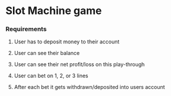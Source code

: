 # Slot Machine game

### Requirements
1. User has to deposit money to their account
1. User can see their balance
1. User can see their net profit/loss on this play-through

1. User can bet on 1, 2, or 3 lines 
1. After each bet it gets withdrawn/deposited into users account